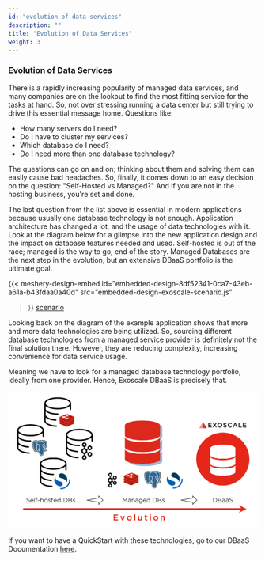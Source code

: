 ```yaml
---
id: "evolution-of-data-services"
description: ""
title: "Evolution of Data Services"
weight: 3
---
```


### Evolution of Data Services

There is a rapidly increasing popularity of managed data services, and many companies are on the lookout to find the most fitting service for the tasks at hand. So, not over stressing running a data center but still trying to drive this essential message home. Questions like:

- How many servers do I need?
- Do I have to cluster my services?
- Which database do I need?
- Do I need more than one database technology?

The questions can go on and on; thinking about them and solving them can easily cause bad headaches. So, finally, it comes down to an easy decision on the question: "Self-Hosted vs Managed?" And if you are not in the hosting business, you're set and done.

The last question from the list above is essential in modern applications because usually one database technology is not enough. Application architecture has changed a lot, and the usage of data technologies with it. Look at the diagram below for a glimpse into the new application design and the impact on database features needed and used. Self-hosted is out of the race; managed is the way to go, end of the story. Managed Databases are the next step in the evolution, but an extensive DBaaS portfolio is the ultimate goal.

{{< meshery-design-embed
  id="embedded-design-8df52341-0ca7-43eb-a61a-b43fdaa0a40d"
  src="embedded-design-exoscale-scenario.js"
>}}
[scenario](scenario.png) 

Looking back on the diagram of the example application shows that more and more data technologies are being utilized. So, sourcing different database technologies from a managed service provider is definitely not the final solution there. However, they are reducing complexity, increasing convenience for data service usage.

Meaning we have to look for a managed database technology portfolio, ideally from one provider. Hence, Exoscale DBaaS is precisely that.

![evolution](evolution.png) 

If you want to have a QuickStart with these technologies, go to our DBaaS Documentation [here](https://community.exoscale.com/documentation/dbaas/quick-start/).